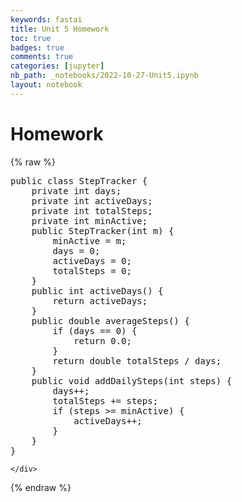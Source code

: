 ```yaml
---
keywords: fastai
title: Unit 5 Homework
toc: true 
badges: true
comments: true
categories: [jupyter]
nb_path: _notebooks/2022-10-27-Unit5.ipynb
layout: notebook
---
```


<!--
#################################################
### THIS FILE WAS AUTOGENERATED! DO NOT EDIT! ###
#################################################
# file to edit: _notebooks/2022-10-27-Unit5.ipynb
-->

<div class="container" id="notebook-container">
        
<div class="cell border-box-sizing text_cell rendered"><div class="inner_cell">
<div class="text_cell_render border-box-sizing rendered_html">
<h1 id="Homework">Homework<a class="anchor-link" href="#Homework"> </a></h1>
</div>
</div>
</div>
    {% raw %}
    
<div class="cell border-box-sizing code_cell rendered">
<div class="input">

<div class="inner_cell">
    <div class="input_area">
<div class=" highlight hl-java"><pre><span></span><span class="kd">public</span> <span class="kd">class</span> <span class="nc">StepTracker</span> <span class="p">{</span>
    <span class="kd">private</span> <span class="kt">int</span> <span class="n">days</span><span class="p">;</span>
    <span class="kd">private</span> <span class="kt">int</span> <span class="n">activeDays</span><span class="p">;</span>
    <span class="kd">private</span> <span class="kt">int</span> <span class="n">totalSteps</span><span class="p">;</span>
    <span class="kd">private</span> <span class="kt">int</span> <span class="n">minActive</span><span class="p">;</span>
    <span class="kd">public</span> <span class="nf">StepTracker</span><span class="p">(</span><span class="kt">int</span> <span class="n">m</span><span class="p">)</span> <span class="p">{</span>
        <span class="n">minActive</span> <span class="o">=</span> <span class="n">m</span><span class="p">;</span>
        <span class="n">days</span> <span class="o">=</span> <span class="mi">0</span><span class="p">;</span>
        <span class="n">activeDays</span> <span class="o">=</span> <span class="mi">0</span><span class="p">;</span>
        <span class="n">totalSteps</span> <span class="o">=</span> <span class="mi">0</span><span class="p">;</span>
    <span class="p">}</span>
    <span class="kd">public</span> <span class="kt">int</span> <span class="nf">activeDays</span><span class="p">()</span> <span class="p">{</span>
        <span class="k">return</span> <span class="n">activeDays</span><span class="p">;</span>
    <span class="p">}</span>
    <span class="kd">public</span> <span class="kt">double</span> <span class="nf">averageSteps</span><span class="p">()</span> <span class="p">{</span>
        <span class="k">if</span> <span class="p">(</span><span class="n">days</span> <span class="o">==</span> <span class="mi">0</span><span class="p">)</span> <span class="p">{</span>
            <span class="k">return</span> <span class="mf">0.0</span><span class="p">;</span>
        <span class="p">}</span>
        <span class="k">return</span> <span class="kt">double</span> <span class="n">totalSteps</span> <span class="o">/</span> <span class="n">days</span><span class="p">;</span>
    <span class="p">}</span>
    <span class="kd">public</span> <span class="kt">void</span> <span class="nf">addDailySteps</span><span class="p">(</span><span class="kt">int</span> <span class="n">steps</span><span class="p">)</span> <span class="p">{</span>
        <span class="n">days</span><span class="o">++</span><span class="p">;</span>
        <span class="n">totalSteps</span> <span class="o">+=</span> <span class="n">steps</span><span class="p">;</span>
        <span class="k">if</span> <span class="p">(</span><span class="n">steps</span> <span class="o">&gt;=</span> <span class="n">minActive</span><span class="p">)</span> <span class="p">{</span>
            <span class="n">activeDays</span><span class="o">++</span><span class="p">;</span>
        <span class="p">}</span>
    <span class="p">}</span>
<span class="p">}</span>
</pre></div>

    </div>
</div>
</div>

</div>
    {% endraw %}

</div>
 

